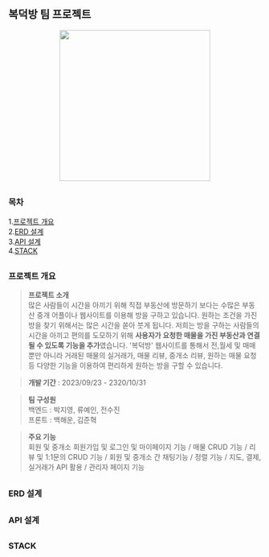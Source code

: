 ## 복덕방 팀 프로젝트
<p align="center"> <img width="300" src="https://github.com/jiyoung3725/BokDuckBang/assets/130877885/fb6241a7-749c-4867-b8d9-1d3e4ebb5943"></p>

##
### 목차
1.[프로젝트 개요](#프로젝트-개요)  
2.[ERD 설계](#erd-설계)  
3.[API 설계](#api-설계)   
4.[STACK](#stack)
 
##
### 프로젝트 개요

>**프로젝트 소개**   
많은 사람들이 시간을 아끼기 위해 직접 부동산에 방문하기 보다는 수많은 부동산 중개 어플이나 웹사이트를 이용해 방을 구하고 있습니다.
원하는 조건을 가진 방을 찾기 위해서는 많은 시간을 쏟아 붓게 됩니다. 저희는 방을 구하는 사람들의 시간을 아끼고 편의를 도모하기 위해
**사용자가 요청한 매물을 가진 부동산과 연결될 수 있도록 기능을 추가**였습니다. '복덕방' 웹사이트를 통해서 전,월세 및 매매뿐만 아니라
거래된 매물의 실거래가, 매물 리뷰, 중개소 리뷰, 원하는 매물 요청 등 다양한 기능을 이용하여 편리하게 원하는 방을 구할 수 있습니다.
 

>**개발 기간** : 2023/09/23 - 2320/10/31

>**팀 구성원**   
 백엔드 : 박지영, 류예인, 전수진  <br>
 프론트 : 백해운, 김준혁

> **주요 기능**     
회원 및 중개소 회원가입 및 로그인 및 마이페이지 기능 / 매물 CRUD 기능 / 리뷰 및 1:1문의 CRUD 기능 / 회원 및 중개소 간 채팅기능 / 정렬 기능 /
지도, 결제, 실거래가 API 활용 / 관리자 페이지 기능 

##

### ERD 설계

##

### API 설계

##

### STACK
